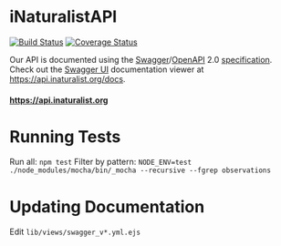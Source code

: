 # iNaturalistAPI

[![Build Status](https://travis-ci.org/inaturalist/iNaturalistAPI.svg?branch=master)](https://travis-ci.org/inaturalist/iNaturalistAPI)
[![Coverage Status](https://coveralls.io/repos/github/inaturalist/iNaturalistAPI/badge.svg?branch=master)](https://coveralls.io/github/inaturalist/iNaturalistAPI?branch=master)

Our API is documented using the [Swagger](http://swagger.io/)/[OpenAPI](https://github.com/OAI/OpenAPI-Specification) 2.0 [specification](https://github.com/OAI/OpenAPI-Specification/blob/master/versions/2.0.md). Check out the [Swagger UI](https://github.com/swagger-api/swagger-ui) documentation viewer at https://api.inaturalist.org/docs.

#### https://api.inaturalist.org

# Running Tests

Run all: `npm test`
Filter by pattern: `NODE_ENV=test ./node_modules/mocha/bin/_mocha --recursive --fgrep observations`

# Updating Documentation

Edit `lib/views/swagger_v*.yml.ejs`

